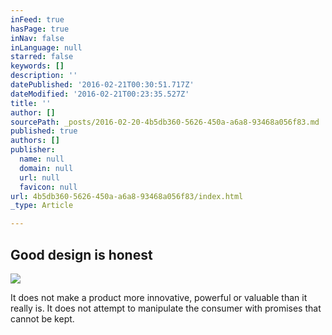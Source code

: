 ```yaml
---
inFeed: true
hasPage: true
inNav: false
inLanguage: null
starred: false
keywords: []
description: ''
datePublished: '2016-02-21T00:30:51.717Z'
dateModified: '2016-02-21T00:23:35.527Z'
title: ''
author: []
sourcePath: _posts/2016-02-20-4b5db360-5626-450a-a6a8-93468a056f83.md
published: true
authors: []
publisher:
  name: null
  domain: null
  url: null
  favicon: null
url: 4b5db360-5626-450a-a6a8-93468a056f83/index.html
_type: Article

---
```

## Good design is honest
![](https://the-grid-user-content.s3-us-west-2.amazonaws.com/dcf018a0-1618-461f-98de-d1942ea54af0.jpg)

It does not make a product more innovative, powerful or valuable than it really is. It does not attempt to manipulate the consumer with promises that cannot be kept.